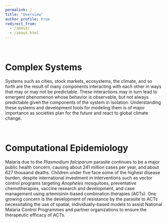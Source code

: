 ```yaml
---
permalink: /
title: "Overview"
author_profile: true
redirect_from: 
  - /about/
  - /about.html
---
```


&nbsp;

Complex Systems
======
Systems such as cities, stock markets, ecosystems, the climate, and so forth are the result of many components interacting with each other in ways that may or may not be predictable. These interactions may in turn lead to emergent phenomenon whose behavior is observable, but not always predictable given the components of the system in isolation. Understanding these systems and development tools for modeling them is of major importance as societies plan for the future and react to global climate change.

&nbsp;

Computational Epidemiology
======
Malaria due to the *Plasmodium falciparum* parasite continues to be a major public health concern, causing about 241 million cases per year, and about 627 thousand deaths. Children under five face some of the highest disease burden, despite international investment in interventions such as vector control programs targeting *Anopheles* mosquitoes, preventative chemotherapies, vaccine research and development, and case management using artemisinin-based combination therapies (ACTs). One growing concern is the development of resistance by the parasite to ACTs necessitating the use of spatial, individually-based models to assist National Malaria Control Programmes and partner organizations to ensure the therapeutic efficacy of ACTs.
